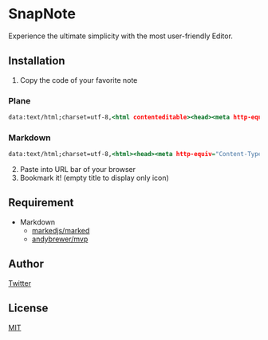 # SnapNote

Experience the ultimate simplicity with the most user-friendly Editor.

## Installation

1. Copy the code of your favorite note

### Plane

```html:plane.html
data:text/html;charset=utf-8,<html contenteditable><head><meta http-equiv="Content-Type" content="text/html; charset=utf-8" /><link rel="icon" href="data:image/svg+xml,<svg xmlns='http://www.w3.org/2000/svg' viewBox='0 0 100 100'><text x='50%' y='50%' style='dominant-baseline:central;text-anchor:middle;font-size:90px;'>📝</text></svg>"><title>SnapNote.html</title><style>body {background: rgba(0, 0, 0, 0.9);color: white;font-family: monospace;}</style><script>onbeforeunload = () =>true;</script></head></html></html>
```

### Markdown

```html:markdown.html
data:text/html;charset=utf-8,<html><head><meta http-equiv="Content-Type" content="text/html; charset=utf-8" /><title>SnapNote.md</title><link rel="icon" href="data:image/svg+xml,<svg xmlns='http://www.w3.org/2000/svg' viewBox='0 0 100 100'><text x='50%' y='50%' style='dominant-baseline:central;text-anchor:middle;font-size:90px;'>📔</text></svg>"><link rel="stylesheet" href="https://unpkg.com/mvp.css"><style>body {background: rgba(0 0 0 / 0.9);font-family: monospace;}code {color: whitesmoke;}img {max-width: 90dvh;}body >main {display: flex;margin: 0;min-height: 100dvh;max-width: none;padding: 0;width: 100dvw;}body >main >* {color: white;flex: 1 1 0%;}body >main >textarea {background: transparent;border: 2px solid silver;margin: 0;max-width: none;padding: 20px;resize: none;}body >main >output {border: 2px solid gray;padding: 0 20px}</style><script src="https://cdn.jsdelivr.net/npm/marked/marked.min.js"></script></head><body><main><textarea></textarea><output></output></main><script>const images = [];onbeforeunload = () =>true;const imagePlaceholder = (number) =>{return `data:image/${number}`;};const replaceImage = (text) =>{let result = text;for (const number in images) {result = result.replace(imagePlaceholder(number), images[number])}return result;};document.querySelector('textarea').addEventListener('keyup', (event) =>{document.querySelector('output').innerHTML = marked.parse(replaceImage(event.target.value));});document.addEventListener('paste', async (event) =>{for (const file of event.clipboardData.files) {if (!file.type.startsWith('image/')) {continue}event.preventDefault();const reader = new FileReader();reader.onloadend = () =>{const $textarea = document.querySelector('textarea');const value = $textarea.value;const start = $textarea.selectionStart;const before = value.substr(0, start);const text = `![${file.name}](${imagePlaceholder(images.length)})`;const after = value.substr(start, value.length);$textarea.value = `${before}${text}${after}`;images.push(reader.result);};reader.readAsDataURL(file); }});</script></body></html></html>
```

2. Paste into URL bar of your browser
3. Bookmark it! (empty title to display only icon)

## Requirement

- Markdown
  - [markedjs/marked](https://github.com/markedjs/marked)
  - [andybrewer/mvp](https://github.com/andybrewer/mvp)

## Author

[Twitter](https://twitter.com/kaduhiro_)

## License

[MIT](https://en.wikipedia.org/wiki/MIT_License)
